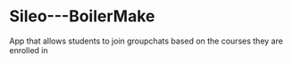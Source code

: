 # Sileo---BoilerMake
App that allows students to join groupchats based on the courses they are enrolled in
